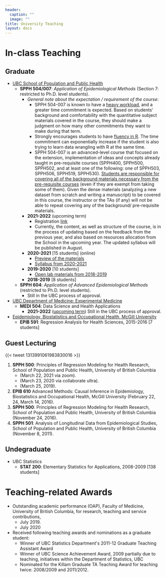 ```yaml
---
header:
  caption: ""
  image: ""
title: University Teaching
layout: docs
---
```


# In-class Teaching

## Graduate
- <u>UBC School of Population and Public Health</u>
  - **SPPH 504/007**: *Application of Epidemiological Methods* (Section 7: restricted to Ph.D. level students).
    - *General note about the expectation / requirement of the course*:
      - SPPH 504-007  is known to have a <u>heavy workload</u>, and a greater time commitment is expected. Based on students' background and comfortability with the quantitative subject materials covered in the course, they should make a judgment on how many other commitments they want to make during that term.
      - Strongly encourages students to have <u>fluency in R</u>. The time commitment can exponentially increase if the student is also trying to learn data wrangling with R at the same time.
      - SPPH 504-007 is an advanced-level course that focused on the extension, implementation of ideas and concepts already taught in pre-requisite courses (SPPH400, SPPH500, SPPH502, and at least one of the following: one of SPPH503, SPPH506, SPPH519, SPPH530). <u>Students are responsible for covering all of the background materials necessary from the pre-requisite courses</u> (even if they are exempt from taking some of them). Given the dense materials (analyzing a new dataset from scratch and writing a manuscript) to be covered in this course, the instructor or the TAs (if any) will not be able to repeat covering any of the background/ pre-requisite materials. 
    - **2021-2022** (upcoming term)
      - Registration [link](https://courses.students.ubc.ca/cs/courseschedule?pname=subjarea&tname=subj-section&dept=SPPH&course=504&section=007)
      - Currently, the content, as well as structure of the course, is in the process of updating based on the feedback from the previous year, and also based on resources allocation from the School in the upcoming year. The updated syllabus will be published in August.
    - **2020-2021** [15 students] (online) 
      - [Preview of the materials](https://www.youtube.com/playlist?list=PL2yD6frXhFob_Mvfg21Y01t_yu1aC9NnP)
      - [Syllabus from 2020-2021](/Teaching/SPPH-504-section-007-Course-Outline.pdf)
    - **2019-2020** [10 students]
      - [Open lab materials from 2018-2019](https://ehsanx.github.io/spph504-007/)
    - **2018-2019** [8 students]
  - **SPPH 604**: *Application of Advanced Epidemiological Methods* (restricted to Ph.D. level students).
    - Still in the UBC process of approval. 
- <u>UBC Department of Medicine: Experimental Medicine</u>
  - **MEDI 504**: Data Science and Health Applications
    - **2021-2022** ([upcoming term](https://courses.students.ubc.ca/cs/courseschedule?pname=subjarea&tname=subj-department&dept=MEDI)) Still in the UBC process of approval.
- <u>Epidemiology, Biostatistics and Occupational Health, McGill University</u>
  - **EPIB 591**: Regression Analysis for Health Sciences, 2015-2016 [7 students]

## Guest Lecturing

{{< tweet 1313991061983830016 >}}

1.	**SPPH 500**: Principles of Regression Modeling for Health Research, School of Population and Public Health, University of British Columbia 
    - (March 22, 2021 via zoom).
    - (March 23, 2020 via collaborate ultra).
    - (March 25, 2019).
3. **EPIB 610** Advanced Methods: Causal Inference in Epidemiology, Biostatistics and Occupational Health, McGill University (February 22, 24, March 14, 2016).
4.	**SPPH 500**: Principles of Regression Modeling for Health Research, School of Population and Public Health, University of British Columbia (November 24, 2016).
5.	**SPPH 501**: Analysis of Longitudinal Data from Epidemiological Studies, School of Population and Public Health, University of British Columbia (November 8, 2011).


## Undegraduate
- UBC Statistics
  - **STAT 200**: Elementary Statistics for Applications, 2008-2009 [138 students]
  
# Teaching-related Awards 

- Outstanding academic performance (OAP), Faculty of Medicine, University of British Columbia, for research, teaching and service contributions, 
  - July 2019.
  - July 2020
- Received following teaching awards and nominations as a graduate student:
  - Winner of UBC Statistics Department's  2011-12 Graduate Teaching Assistant Award
  - Winner of UBC Science Achievement Award, 2009 partially due to  teaching, initiatives within the Department of Statistics, UBC
  - Nominated for the Killam Graduate TA Teaching Award for teaching twice: 2008/2009 and 2011/2012.  